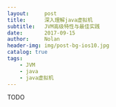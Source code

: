 ```yaml
---
layout:     post
title:      深入理解java虚拟机
subtitle:   JVM高级特性与最佳实践
date:       2017-09-15
author:     Nolan
header-img: img/post-bg-ios10.jpg
catalog: true
tags:
    - JVM
    - java
    - java虚拟机
---
```


TODO
